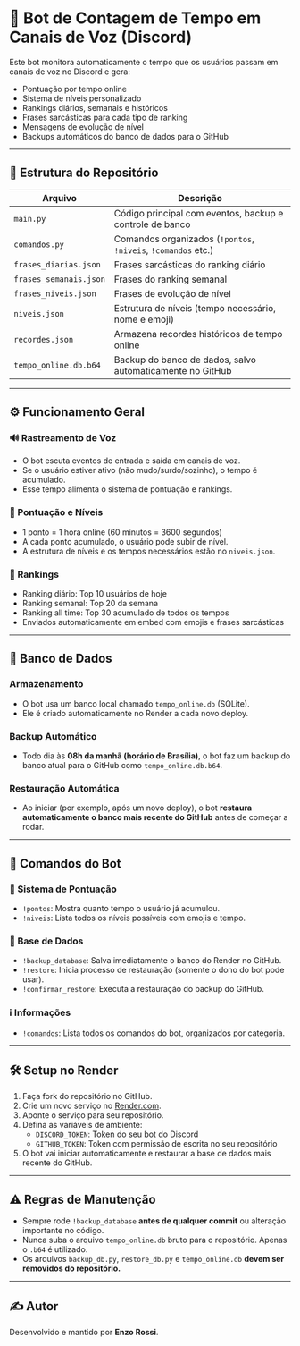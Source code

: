 
# 🤖 Bot de Contagem de Tempo em Canais de Voz (Discord)

Este bot monitora automaticamente o tempo que os usuários passam em canais de voz no Discord e gera:
- Pontuação por tempo online
- Sistema de níveis personalizado
- Rankings diários, semanais e históricos
- Frases sarcásticas para cada tipo de ranking
- Mensagens de evolução de nível
- Backups automáticos do banco de dados para o GitHub

---

## 📁 Estrutura do Repositório

| Arquivo                    | Descrição |
|----------------------------|-----------|
| `main.py`                 | Código principal com eventos, backup e controle de banco |
| `comandos.py`             | Comandos organizados (`!pontos`, `!niveis`, `!comandos` etc.) |
| `frases_diarias.json`     | Frases sarcásticas do ranking diário |
| `frases_semanais.json`    | Frases do ranking semanal |
| `frases_niveis.json`      | Frases de evolução de nível |
| `niveis.json`             | Estrutura de níveis (tempo necessário, nome e emoji) |
| `recordes.json`           | Armazena recordes históricos de tempo online |
| `tempo_online.db.b64`     | Backup do banco de dados, salvo automaticamente no GitHub |

---

## ⚙️ Funcionamento Geral

### 🔊 Rastreamento de Voz
- O bot escuta eventos de entrada e saída em canais de voz.
- Se o usuário estiver ativo (não mudo/surdo/sozinho), o tempo é acumulado.
- Esse tempo alimenta o sistema de pontuação e rankings.

### 🧮 Pontuação e Níveis
- 1 ponto = 1 hora online (60 minutos = 3600 segundos)
- A cada ponto acumulado, o usuário pode subir de nível.
- A estrutura de níveis e os tempos necessários estão no `niveis.json`.

### 🎯 Rankings
- Ranking diário: Top 10 usuários de hoje
- Ranking semanal: Top 20 da semana
- Ranking all time: Top 30 acumulado de todos os tempos
- Enviados automaticamente em embed com emojis e frases sarcásticas

---

## 💾 Banco de Dados

### Armazenamento
- O bot usa um banco local chamado `tempo_online.db` (SQLite).
- Ele é criado automaticamente no Render a cada novo deploy.

### Backup Automático
- Todo dia às **08h da manhã (horário de Brasília)**, o bot faz um backup do banco atual para o GitHub como `tempo_online.db.b64`.

### Restauração Automática
- Ao iniciar (por exemplo, após um novo deploy), o bot **restaura automaticamente o banco mais recente do GitHub** antes de começar a rodar.

---

## 🧠 Comandos do Bot

### 🎯 Sistema de Pontuação
- `!pontos`: Mostra quanto tempo o usuário já acumulou.
- `!niveis`: Lista todos os níveis possíveis com emojis e tempo.

### 🧠 Base de Dados
- `!backup_database`: Salva imediatamente o banco do Render no GitHub.
- `!restore`: Inicia processo de restauração (somente o dono do bot pode usar).
- `!confirmar_restore`: Executa a restauração do backup do GitHub.

### ℹ️ Informações
- `!comandos`: Lista todos os comandos do bot, organizados por categoria.

---

## 🛠️ Setup no Render

1. Faça fork do repositório no GitHub.
2. Crie um novo serviço no [Render.com](https://render.com).
3. Aponte o serviço para seu repositório.
4. Defina as variáveis de ambiente:
   - `DISCORD_TOKEN`: Token do seu bot do Discord
   - `GITHUB_TOKEN`: Token com permissão de escrita no seu repositório
5. O bot vai iniciar automaticamente e restaurar a base de dados mais recente do GitHub.

---

## ⚠️ Regras de Manutenção

- Sempre rode `!backup_database` **antes de qualquer commit** ou alteração importante no código.
- Nunca suba o arquivo `tempo_online.db` bruto para o repositório. Apenas o `.b64` é utilizado.
- Os arquivos `backup_db.py`, `restore_db.py` e `tempo_online.db` **devem ser removidos do repositório.**

---

## ✍️ Autor

Desenvolvido e mantido por **Enzo Rossi**.
